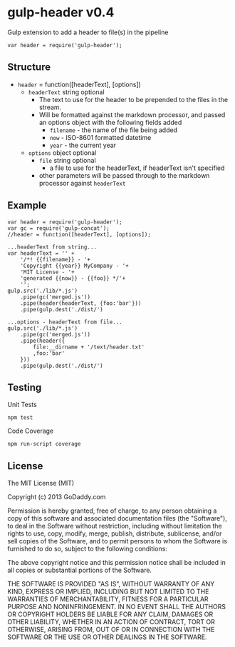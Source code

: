 gulp-header v0.4
===========

Gulp extension to add a header to file(s) in the pipeline

    var header = require('gulp-header');

Structure
---------

* `header` = function([headerText], [options])
  * `headerText` string optional
    * The text to use for the header to be prepended to the files in the stream.
    * Will be formatted against the markdown processor, and passed an options object with the following fields added
      * `filename` - the name of the file being added
      * `now` - ISO-8601 formatted datetime
      * `year` - the current year
  * `options` object optional
    * `file` string optional
      * a file to use for the headerText, if headerText isn't specified
    * other parameters will be passed through to the markdown processor against `headerText`

Example
-------
    var header = require('gulp-header');
    var gc = require('gulp-concat');
    //header = function([headerText], [options]);
    
    ...headerText from string...
    var headerText = '' +
        '/*! {{filename}} - '+
        'Copyright {{year}} MyCompany - '+
        'MIT License - '+
        'generated {{now}} - {{foo}} */'+
        '';
    gulp.src('./lib/*.js')
        .pipe(gc('merged.js'))
        .pipe(header(headerText, {foo:'bar'}))
        .pipe(gulp.dest('./dist/')
    
    ...options - headerText from file...
    gulp.src('./lib/*.js')
        .pipe(gc('merged.js'))
        .pipe(header({
            file:__dirname + '/text/header.txt'
            ,foo:'bar'
        }))
        .pipe(gulp.dest('./dist/')

Testing
-------

Unit Tests

    npm test

Code Coverage

    npm run-script coverage


License
-------

The MIT License (MIT)

Copyright (c) 2013 GoDaddy.com

Permission is hereby granted, free of charge, to any person obtaining a copy of
this software and associated documentation files (the "Software"), to deal in
the Software without restriction, including without limitation the rights to
use, copy, modify, merge, publish, distribute, sublicense, and/or sell copies of
the Software, and to permit persons to whom the Software is furnished to do so,
subject to the following conditions:

The above copyright notice and this permission notice shall be included in all
copies or substantial portions of the Software.

THE SOFTWARE IS PROVIDED "AS IS", WITHOUT WARRANTY OF ANY KIND, EXPRESS OR
IMPLIED, INCLUDING BUT NOT LIMITED TO THE WARRANTIES OF MERCHANTABILITY, FITNESS
FOR A PARTICULAR PURPOSE AND NONINFRINGEMENT. IN NO EVENT SHALL THE AUTHORS OR
COPYRIGHT HOLDERS BE LIABLE FOR ANY CLAIM, DAMAGES OR OTHER LIABILITY, WHETHER
IN AN ACTION OF CONTRACT, TORT OR OTHERWISE, ARISING FROM, OUT OF OR IN
CONNECTION WITH THE SOFTWARE OR THE USE OR OTHER DEALINGS IN THE SOFTWARE.
